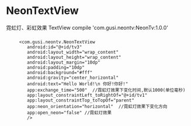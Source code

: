 # NeonTextView
霓虹灯、彩虹效果 TextView 
compile 'com.gusi.neontv:NeonTv:1.0.0'
#####  
         <com.gusi.neontv.NeonTextView
            android:id="@+id/tv3"
            android:layout_width="wrap_content"
            android:layout_height="wrap_content"
            android:layout_margin="10dp"
            android:padding="10dp"
            android:background="#fff"
            android:gravity="center_horizontal"
            android:text="Hello World!\n 你好!你好!"
            app:exchange_time="500"  //霓虹灯效果下变化时间,默认1000(单位毫秒)
            app:layout_constraintLeft_toRightOf="@+id/tv1"
            app:layout_constraintTop_toTopOf="parent"
            app:neon_orientation="horizontal"  //霓虹灯效果下变化方向
            app:open_neon="false" //霓虹灯效果 
            />
            
        
